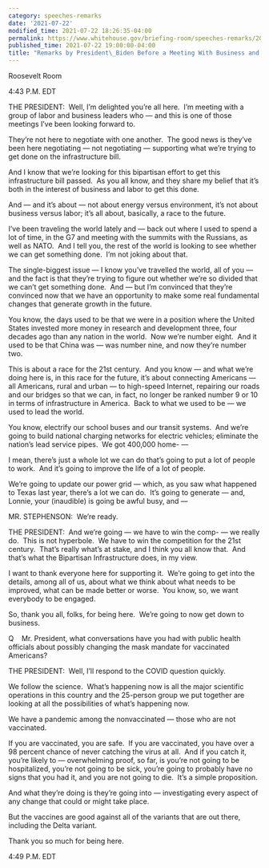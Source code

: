 ```yaml
---
category: speeches-remarks
date: '2021-07-22'
modified_time: 2021-07-22 18:26:35-04:00
permalink: https://www.whitehouse.gov/briefing-room/speeches-remarks/2021/07/22/remarks-by-president-biden-before-a-meeting-with-business-and-labor-leaders/
published_time: 2021-07-22 19:00:00-04:00
title: "Remarks by President\_Biden Before a Meeting With Business and Labor\_Leaders"
---
```

 
Roosevelt Room

4:43 P.M. EDT

THE PRESIDENT:  Well, I’m delighted you’re all here.  I’m meeting with a
group of labor and business leaders who — and this is one of those
meetings I’ve been looking forward to.

They’re not here to negotiate with one another.  The good news is
they’ve been here negotiating — not negotiating — supporting what we’re
trying to get done on the infrastructure bill.

And I know that we’re looking for this bipartisan effort to get this
infrastructure bill passed.  As you all know, and they share my belief
that it’s both in the interest of business and labor to get this done.

And — and it’s about — not about energy versus environment, it’s not
about business versus labor; it’s all about, basically, a race to the
future.

I’ve been traveling the world lately and — back out where I used to
spend a lot of time, in the G7 and meeting with the summits with the
Russians, as well as NATO.  And I tell you, the rest of the world is
looking to see whether we can get something done.  I’m not joking about
that. 

The single-biggest issue — I know you’ve travelled the world, all of you
— and the fact is that they’re trying to figure out whether we’re so
divided that we can’t get something done.  And — but I’m convinced that
they’re convinced now that we have an opportunity to make some real
fundamental changes that generate growth in the future.

You know, the days used to be that we were in a position where the
United States invested more money in research and development three,
four decades ago than any nation in the world.  Now we’re number eight. 
And it used to be that China was — was number nine, and now they’re
number two.

This is about a race for the 21st century.  And you know — and what
we’re doing here is, in this race for the future, it’s about connecting
Americans — all Americans, rural and urban — to high-speed Internet,
repairing our roads and our bridges so that we can, in fact, no longer
be ranked number 9 or 10 in terms of infrastructure in America.  Back to
what we used to be — we used to lead the world.

You know, electrify our school buses and our transit systems.  And we’re
going to build national charging networks for electric vehicles;
eliminate the nation’s lead service pipes.  We got 400,000 home- —

I mean, there’s just a whole lot we can do that’s going to put a lot of
people to work.  And it’s going to improve the life of a lot of people.

We’re going to update our power grid — which, as you saw what happened
to Texas last year, there’s a lot we can do.  It’s going to generate —
and, Lonnie, your (inaudible) is going be awful busy, and —

MR. STEPHENSON:  We’re ready.

THE PRESIDENT:  And we’re going — we have to win the comp- — we really
do.  This is not hyperbole.  We have to win the competition for the 21st
century.  That’s really what’s at stake, and I think you all know that. 
And that’s what the Bipartisan Infrastructure does, in my view.

I want to thank everyone here for supporting it.  We’re going to get
into the details, among all of us, about what we think about what needs
to be improved, what can be made better or worse.  You know, so, we want
everybody to be engaged.

So, thank you all, folks, for being here.  We’re going to now get down
to business.

Q    Mr. President, what conversations have you had with public health
officials about possibly changing the mask mandate for vaccinated
Americans?

THE PRESIDENT:  Well, I’ll respond to the COVID question quickly. 

We follow the science.  What’s happening now is all the major scientific
operations in this country and the 25-person group we put together are
looking at all the possibilities of what’s happening now.

We have a pandemic among the nonvaccinated — those who are not
vaccinated.

If you are vaccinated, you are safe.  If you are vaccinated, you have
over a 98 percent chance of never catching the virus at all.  And if you
catch it, you’re likely to — overwhelming proof, so far, is you’re not
going to be hospitalized, you’re not going to be sick, you’re going to
probably have no signs that you had it, and you are not going to die. 
It’s a simple proposition.

And what they’re doing is they’re going into — investigating every
aspect of any change that could or might take place.

But the vaccines are good against all of the variants that are out
there, including the Delta variant. 

Thank you so much for being here.

4:49 P.M. EDT
